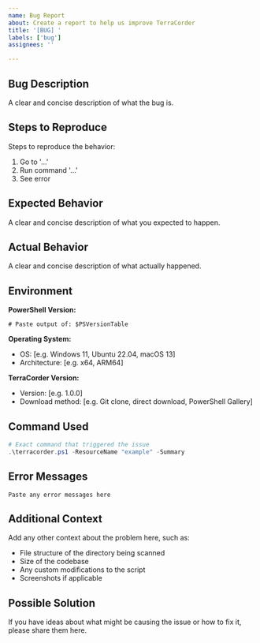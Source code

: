 ```yaml
---
name: Bug Report
about: Create a report to help us improve TerraCorder
title: '[BUG] '
labels: ['bug']
assignees: ''

---
```


## Bug Description

A clear and concise description of what the bug is.

## Steps to Reproduce

Steps to reproduce the behavior:
1. Go to '...'
2. Run command '...'
3. See error

## Expected Behavior

A clear and concise description of what you expected to happen.

## Actual Behavior

A clear and concise description of what actually happened.

## Environment

**PowerShell Version:**
```
# Paste output of: $PSVersionTable
```

**Operating System:**
- OS: [e.g. Windows 11, Ubuntu 22.04, macOS 13]
- Architecture: [e.g. x64, ARM64]

**TerraCorder Version:**
- Version: [e.g. 1.0.0]
- Download method: [e.g. Git clone, direct download, PowerShell Gallery]

## Command Used

```powershell
# Exact command that triggered the issue
.\terracorder.ps1 -ResourceName "example" -Summary
```

## Error Messages

```
Paste any error messages here
```

## Additional Context

Add any other context about the problem here, such as:
- File structure of the directory being scanned
- Size of the codebase
- Any custom modifications to the script
- Screenshots if applicable

## Possible Solution

If you have ideas about what might be causing the issue or how to fix it, please share them here.
